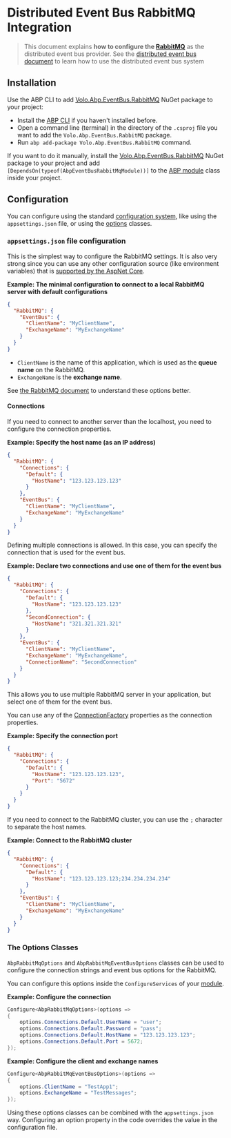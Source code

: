 # Distributed Event Bus RabbitMQ Integration

> This document explains **how to configure the [RabbitMQ](https://www.rabbitmq.com/)** as the distributed event bus provider. See the [distributed event bus document](Distributed-Event-Bus.md) to learn how to use the distributed event bus system

## Installation

Use the ABP CLI to add [Volo.Abp.EventBus.RabbitMQ](https://www.nuget.org/packages/Volo.Abp.EventBus.RabbitMQ) NuGet package to your project:

* Install the [ABP CLI](https://docs.abp.io/en/abp/latest/CLI) if you haven't installed before.
* Open a command line (terminal) in the directory of the `.csproj` file you want to add the `Volo.Abp.EventBus.RabbitMQ` package.
* Run `abp add-package Volo.Abp.EventBus.RabbitMQ` command.

If you want to do it manually, install the [Volo.Abp.EventBus.RabbitMQ](https://www.nuget.org/packages/Volo.Abp.EventBus.RabbitMQ) NuGet package to your project and add `[DependsOn(typeof(AbpEventBusRabbitMqModule))]` to the [ABP module](Module-Development-Basics.md) class inside your project.

## Configuration

You can configure using the standard [configuration system](Configuration.md), like using the `appsettings.json` file, or using the [options](Options.md) classes.

### `appsettings.json` file configuration

This is the simplest way to configure the RabbitMQ settings. It is also very strong since you can use any other configuration source (like environment variables) that is [supported by the AspNet Core](https://docs.microsoft.com/en-us/aspnet/core/fundamentals/configuration/).

**Example: The minimal configuration to connect to a local RabbitMQ server with default configurations**

````json
{
  "RabbitMQ": {
    "EventBus": {
      "ClientName": "MyClientName",
      "ExchangeName": "MyExchangeName"
    }
  }
}
````

* `ClientName` is the name of this application, which is used as the **queue name** on the RabbitMQ.
* `ExchangeName` is the **exchange name**.

See [the RabbitMQ document](https://www.rabbitmq.com/dotnet-api-guide.html#exchanges-and-queues) to understand these options better.

#### Connections

If you need to connect to another server than the localhost, you need to configure the connection properties.

**Example: Specify the host name (as an IP address)**

````json
{
  "RabbitMQ": {
    "Connections": {
      "Default": {
        "HostName": "123.123.123.123"
      }
    },
    "EventBus": {
      "ClientName": "MyClientName",
      "ExchangeName": "MyExchangeName"
    }
  }
}
````

Defining multiple connections is allowed. In this case, you can specify the connection that is used for the event bus.

**Example: Declare two connections and use one of them for the event bus**

````json
{
  "RabbitMQ": {
    "Connections": {
      "Default": {
        "HostName": "123.123.123.123"
      },
      "SecondConnection": {
        "HostName": "321.321.321.321"
      }
    },
    "EventBus": {
      "ClientName": "MyClientName",
      "ExchangeName": "MyExchangeName",
      "ConnectionName": "SecondConnection"
    }
  }
}
````

This allows you to use multiple RabbitMQ server in your application, but select one of them for the event bus.

You can use any of the [ConnectionFactory](http://rabbitmq.github.io/rabbitmq-dotnet-client/api/RabbitMQ.Client.ConnectionFactory.html#properties) properties as the connection properties.

**Example: Specify the connection port**

````json
{
  "RabbitMQ": {
    "Connections": {
      "Default": {
        "HostName": "123.123.123.123",
        "Port": "5672"
      }
    }
  }
}
````

If you need to connect to the RabbitMQ cluster, you can use the `;` character to separate the host names.

**Example: Connect to the RabbitMQ cluster**

```json
{
  "RabbitMQ": {
    "Connections": {
      "Default": {
        "HostName": "123.123.123.123;234.234.234.234"
      }
    },
    "EventBus": {
      "ClientName": "MyClientName",
      "ExchangeName": "MyExchangeName"
    }
  }
}
```

### The Options Classes

`AbpRabbitMqOptions` and `AbpRabbitMqEventBusOptions` classes can be used to configure the connection strings and event bus options for the RabbitMQ.

You can configure this options inside the `ConfigureServices` of your [module](Module-Development-Basics.md).

**Example: Configure the connection**

````csharp
Configure<AbpRabbitMqOptions>(options =>
{
    options.Connections.Default.UserName = "user";
    options.Connections.Default.Password = "pass";
    options.Connections.Default.HostName = "123.123.123.123";
    options.Connections.Default.Port = 5672;
});
````

**Example: Configure the client and exchange names**

````csharp
Configure<AbpRabbitMqEventBusOptions>(options =>
{
    options.ClientName = "TestApp1";
    options.ExchangeName = "TestMessages";
});
````

Using these options classes can be combined with the `appsettings.json` way. Configuring an option property in the code overrides the value in the configuration file.
